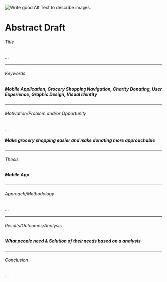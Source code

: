 <!-- Add an *optional* hero image to provide visual context. -->

![Write good Alt Text to describe images.](./img/thesis-abstract-hero.png)

# Abstract Draft

<!-- Content goes here… -->

###### Title
...
___
###### Keywords
##### Mobile Application, Grocery Shopping Navigation, Charity Donating, User Experience, Graphic Design, Visual Identity
___
###### Motivation/Problem and/or Opportunity
...
##### Make grocery shopping easier and make donating more approachable
____
###### Thesis
##### Mobile App
___
###### Approach/Methodology
...
___
###### Results/Outcomes/Analysis
##### What people need & Solution of their needs based on a analysis
____
###### Conclusion
...
